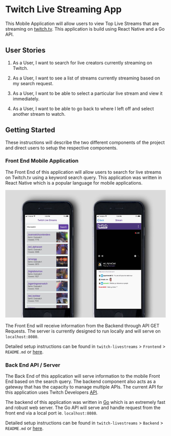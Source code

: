 # Twitch Live Streaming App

This Mobile Application will allow users to view Top Live Streams that are streaming on [twitch.tv](https://www.twitch.tv/). This application is build using React Native and a Go API.

## User Stories
1. As a User, I want to search for live creators currently streaming on Twitch.

1. As a User, I want to see a list of streams currently streaming based on my search request.

1. As a User, I want to be able to select a particular live stream and view it immediately.

1. As a User, I want to be able to go back to where I left off and select another stream to watch.


## Getting Started

These instructions will describe the two different components of the project and direct users to setup the respective components.

### Front End Mobile Application
The Front End of this application will allow users to search for live streams on Twitch.tv using a keyword search query. This application was written in React Native which is a popular language for mobile applications.

<img src="./Frontend/images/mobile-app-ui.jpeg" height="400">

The Front End will receive information from the Backend through API GET Requests. The server is currently designed to run locally and will serve on `localhost:8080`.

Detailed setup instructions can be found in `twitch-livestreams` > `Frontend` > `README.md`
 or [here](./Frontend/README.md).

 ### Back End API / Server
 The Back End of this application will serve information to the mobile Front End based on the search query. The backend component also acts as a gateway that has the capacity to manage multiple APIs. The current API for this application uses Twitch Developers [API](https://dev.twitch.tv/api).

 The backend of this application was written in [Go](https://golang.org/) which is an extremely fast and robust web server. The Go API will serve and handle request from the front end via a local port ie. `localhost:8080`.

 Detailed setup instructions can be found in `twitch-livestreams` > `Backend` > `README.md`
  or [here](./Backend/README.md).
